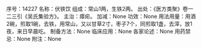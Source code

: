 序号：14227
名称：伏铁饮
组成：常山1两，生铁2两。
出处：《医方类聚》卷一二三引《吴氏集验方》。
主治：瘴疟。
加减：None
功效：None
用法用量：用酒2碗，煎取1碗，去铁，用常山，又以甘草2寸，枣子7个，同煎取1盏，去滓，放1夜，来日早晨吃。
制备方法：None
临床应用：None
各家论述：None
用药禁忌：None
附注：None
